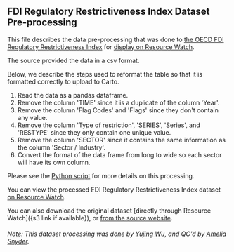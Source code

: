 ## FDI Regulatory Restrictiveness Index Dataset Pre-processing
This file describes the data pre-processing that was done to [the OECD FDI Regulatory Restrictiveness Index](http://www.oecd.org/investment/fdiindex.htm) for [display on Resource Watch](https://resourcewatch.org/data/explore/fe311144-8c0e-4440-b068-6efd057e0f6a).

The source provided the data in a csv format.

Below, we describe the steps used to reformat the table so that it is formatted correctly to upload to Carto.

1. Read the data as a pandas dataframe.
2. Remove the column 'TIME' since it is a duplicate of the column 'Year'.
3. Remove the column 'Flag Codes' and 'Flags' since they don't contain any value.
4. Remove the column 'Type of restriction', 'SERIES', 'Series', and 'RESTYPE' since they only contain one unique value.
5. Remove the column 'SECTOR' since it contains the same information as the column 'Sector / Industry'.
6. Convert the format of the data frame from long to wide so each sector will have its own column.

Please see the [Python script](https://github.com/resource-watch/data-pre-processing/blob/master/com_007_fdi_regulatory_restrictiveness_index/com_007_fdi_regulatory_restrictiveness_index_processing.py) for more details on this processing.

You can view the processed FDI Regulatory Restrictiveness Index dataset [on Resource Watch](https://resourcewatch.org/data/explore/fe311144-8c0e-4440-b068-6efd057e0f6a).

You can also download the original dataset [directly through Resource Watch]({s3 link if available}), or [from the source website](http://stats.oecd.org/Index.aspx?datasetcode=FDIINDEX#).

###### Note: This dataset processing was done by [Yujing Wu](https://www.wri.org/profile/yujing-wu), and QC'd by [Amelia Snyder](https://www.wri.org/profile/amelia-snyder).
